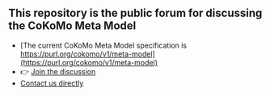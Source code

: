 ## This repository is the public forum for discussing the CoKoMo Meta Model
- [The current CoKoMo Meta Model specification is https://purl.org/cokomo/v1/meta-model](https://purl.org/cokomo/v1/meta-model)
- 👉 [Join the discussion](https://github.com/cokomo-it/cokomo-meta-model/discussions)
- [Contact us directly](https://cokomo-it.de/docs/feedback-support/)
